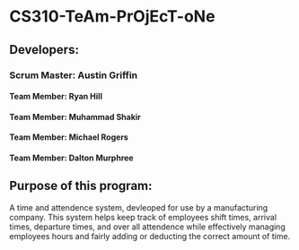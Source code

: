 # CS310-TeAm-PrOjEcT-oNe

   ## Developers:
 ### Scrum Master: Austin Griffin
  #### Team Member:  Ryan Hill
  #### Team Member:  Muhammad Shakir
  #### Team Member:  Michael Rogers
  #### Team Member: Dalton Murphree
  
  ## Purpose of this program:
  A time and attendence system, devleoped for use by a manufacturing company.
  This system helps keep track of employees shift times, arrival times, departure times, and
  over all attendence while effectively managing employees hours and fairly adding or
  deducting the correct amount of time.

                                                          
